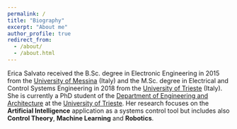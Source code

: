 ```yaml
---
permalink: /
title: "Biography"
excerpt: "About me"
author_profile: true
redirect_from: 
  - /about/
  - /about.html
---
```

Erica Salvato received the B.Sc. degree in Electronic Engineering in 2015 from the [University of Messina](https://www.unime.it/it/cds/ingegneria-elettronica-e-informatica) (Italy) and the M.Sc. degree in Electrical and Control Systems Engineering in 2018 from the [University of Trieste](https://ieuts.units.it/) (Italy). She is currently a PhD student of the [Department of Engineering and Architecture](https://dia.units.it/) at the [University of Trieste](https://www.units.it/). Her research focuses on the **Artificial Intelligence** application as a systems control tool but includes also **Control Theory**, **Machine Learning** and **Robotics**.
